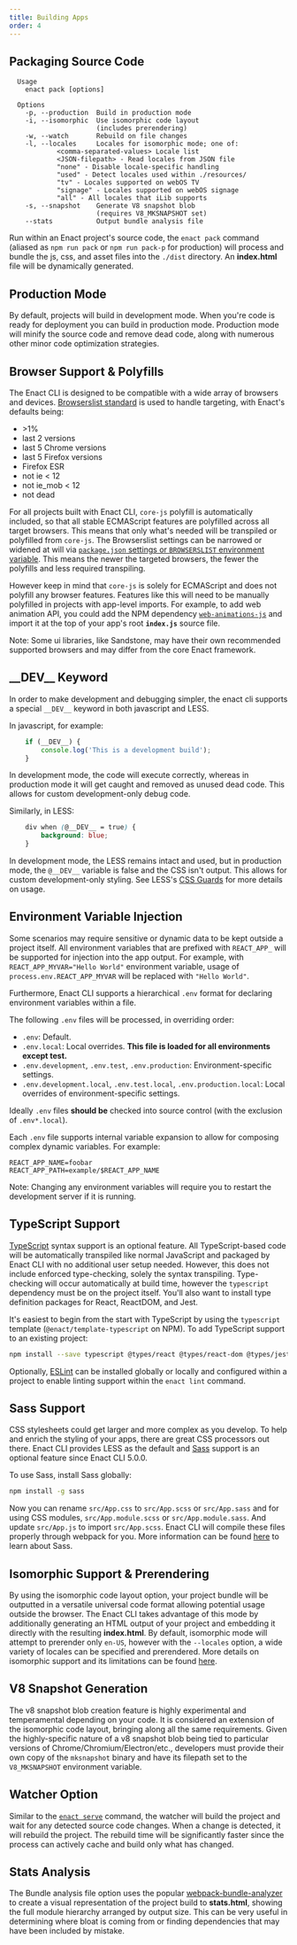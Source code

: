 ```yaml
---
title: Building Apps
order: 4
---
```

## Packaging Source Code
```none
  Usage
    enact pack [options]

  Options
    -p, --production  Build in production mode
    -i, --isomorphic  Use isomorphic code layout
                      (includes prerendering)
    -w, --watch       Rebuild on file changes
    -l, --locales     Locales for isomorphic mode; one of:
            <comma-separated-values> Locale list
            <JSON-filepath> - Read locales from JSON file
            "none" - Disable locale-specific handling
            "used" - Detect locales used within ./resources/
            "tv" - Locales supported on webOS TV
            "signage" - Locales supported on webOS signage
            "all" - All locales that iLib supports
    -s, --snapshot    Generate V8 snapshot blob
                      (requires V8_MKSNAPSHOT set)
    --stats           Output bundle analysis file

```
Run within an Enact project's source code, the `enact pack` command (aliased as `npm run pack` or `npm run pack-p` for production) will process and bundle the js, css, and asset files into the `./dist` directory. An **index.html** file will be dynamically generated.

## Production Mode
By default, projects will build in development mode. When you're code is ready for deployment you can build in production mode. Production mode will minify the source code and remove dead code, along with numerous other minor code optimization strategies.

## Browser Support & Polyfills
The Enact CLI is designed to be compatible with a wide array of browsers and devices. [Browserslist standard](https://github.com/browserslist/browserslist) is used to handle targeting, with Enact's defaults being:

* \>1%
* last 2 versions
* last 5 Chrome versions
* last 5 Firefox versions
* Firefox ESR
* not ie < 12
* not ie_mob < 12
* not dead

For all projects built with Enact CLI, `core-js` polyfill is automatically included, so that all stable ECMAScript features are polyfilled across all target browsers. This means that only what's needed will be transpiled or polyfilled from `core-js`. The Browserslist settings can be narrowed or widened at will via [`package.json` settings or `BROWSERSLIST` environment variable](https://github.com/browserslist/browserslist#queries). This means the newer the targeted browsers, the fewer the polyfills and less required transpiling.

However keep in mind that `core-js` is solely for ECMAScript and does not polyfill any browser features. Features like this will need to be manually polyfilled in projects with app-level imports.  For example, to add web animation API, you could add the NPM dependency [`web-animations-js`](https://github.com/web-animations/web-animations-js) and import it at the top of your app's root **`index.js`** source file.

Note: Some ui libraries, like Sandstone, may have their own recommended supported browsers and may differ from the core Enact framework.

## \_\_DEV\_\_ Keyword
In order to make development and debugging simpler, the enact cli supports a special `__DEV__` keyword in both javascript and LESS.

In javascript, for example:

```js
	if (__DEV__) {
		console.log('This is a development build');
	}
```
In development mode, the code will execute correctly, whereas in production mode it will get caught and removed as unused dead code. This allows for custom development-only debug code.

Similarly, in LESS:

```css
	div when (@__DEV__ = true) {
		background: blue;
	}
```
In development mode, the LESS remains intact and used, but in production mode, the `@__DEV__` variable is false and the CSS isn't output. This allows for custom development-only styling. See LESS's [CSS Guards](http://lesscss.org/features/#css-guards-feature) for more details on usage.

## Environment Variable Injection

Some scenarios may require sensitive or dynamic data to be kept outside a project itself.  All environment variables that are prefixed with `REACT_APP_` will be supported for injection into the app output. For example, with `REACT_APP_MYVAR="Hello World"` environment variable, usage of `process.env.REACT_APP_MYVAR` will be replaced with `"Hello World"`.

Furthermore, Enact CLI supports a hierarchical `.env` format for declaring environment variables within a file.

The following `.env` files will be processed, in overriding order:

* `.env`: Default.
* `.env.local`: Local overrides. **This file is loaded for all environments except test.**
* `.env.development`, `.env.test`, `.env.production`: Environment-specific settings.
* `.env.development.local`, `.env.test.local`, `.env.production.local`: Local overrides of environment-specific settings.

Ideally `.env` files **should be** checked into source control (with the exclusion of `.env*.local`).

Each `.env` file supports internal variable expansion to allow for composing complex dynamic variables. For example:
```none
REACT_APP_NAME=foobar
REACT_APP_PATH=example/$REACT_APP_NAME
```

Note: Changing any environment variables will require you to restart the development server if it is running.

## TypeScript Support

[TypeScript](https://www.typescriptlang.org) syntax support is an optional feature.  All TypeScript-based code will be automatically transpiled like normal JavaScript and packaged by Enact CLI with no additional user setup needed. However, this does not include enforced type-checking, solely the syntax transpiling.  Type-checking will occur automatically at build time, however the `typescript` dependency must be on the project itself.  You'll also want to install type definition packages for React, ReactDOM, and Jest.

It's easiest to begin from the start with TypeScript by using the `typescript` template (`@enact/template-typescript` on NPM). To add TypeScript support to an existing project:

```bash
npm install --save typescript @types/react @types/react-dom @types/jest
```

Optionally, [ESLint](https://eslint.org) can be installed globally or locally and configured within a project to enable linting support within the `enact lint` command.

## Sass Support

CSS stylesheets could get larger and more complex as you develop. To help and enrich the styling of your apps, there are great CSS processors
out there.  Enact CLI provides LESS as the default and [Sass](https://sass-lang.com) support is an optional feature since Enact CLI 5.0.0.

To use Sass, install Sass globally:

```bash
npm install -g sass
```

Now you can rename `src/App.css` to `src/App.scss` or `src/App.sass` and for using CSS modules, `src/App.module.scss` or `src/App.module.sass`. And update `src/App.js` to import `src/App.scss`. Enact CLI will compile these files properly through webpack for you.
More information can be found [here](https://sass-lang.com/guide) to learn about Sass.


## Isomorphic Support & Prerendering
By using the isomorphic code layout option, your project bundle will be outputted in a versatile universal code format allowing potential usage outside the browser. The Enact CLI takes advantage of this mode by additionally generating an HTML output of your project and embedding it directly with the resulting **index.html**. By default, isomorphic mode will attempt to prerender only `en-US`, however with the `--locales` option, a wide variety of locales can be specified and prerendered. More details on isomorphic support and its limitations can be found [here](./isomorphic-support.md).

## V8 Snapshot Generation
The v8 snapshot blob creation feature is highly experimental and temperamental depending on your code. It is considered an extension of the isomorphic code layout, bringing along all the same requirements. Given the highly-specific nature of a v8 snapshot blob being tied to particular versions of Chrome/Chromium/Electron/etc., developers must provide their own copy of the `mksnapshot` binary and have its filepath set to the `V8_MKSNAPSHOT` environment variable.

## Watcher Option
Similar to the [`enact serve`](./serving-apps.md) command, the watcher will build the project and wait for any detected source code changes. When a change is detected, it will rebuild the project. The rebuild time will be significantly faster since the process can actively cache and build only what has changed.

## Stats Analysis
The Bundle analysis file option uses the popular [webpack-bundle-analyzer](https://github.com/webpack-contrib/webpack-bundle-analyzer) to create a visual representation of the project build to **stats.html**, showing the full module hierarchy arranged by output size. This can be very useful in determining where bloat is coming from or finding dependencies that may have been included by mistake.
